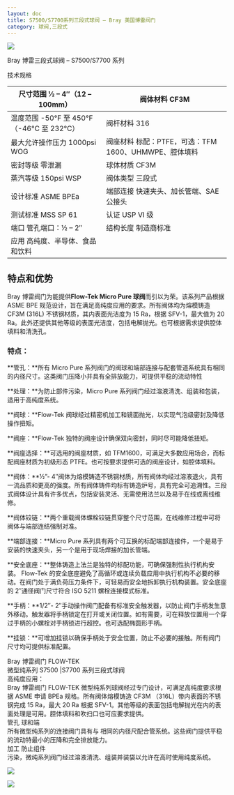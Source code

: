 ```yaml
---
layout: doc
title: S7500/S7700系列三段式球阀 – Bray 美国博雷阀门
category: 球阀,三段式
---
```


![](/2022/10/download-19.png)

Bray 博雷三段式球阀 – S7500/S7700 系列

技术规格

| 尺寸范围 ½ – 4″（12 – 100mm）              | 阀体材料 CF3M                                         |
| ------------------------------------------ | ----------------------------------------------------- |
| 温度范围 \-50°F 至 450°F（-46°C 至 232°C） | 阀杆材料 316                                          |
| 最大允许操作压力 1000psi WOG               | 阀座材料 标配：PTFE，可选：TFM 1600、UHMWPE、腔体填料 |
| 密封等级 零泄漏                            | 球体材质 CF3M                                         |
| 蒸汽等级 150psi WSP                        | 阀体类型 三段式                                       |
| 设计标准 ASME BPEa                         | 端部连接 快速夹头、加长管端、SAE 公接头               |
| 测试标准 MSS SP 61                         | 认证 USP VI 级                                        |
| 端口 管孔端口：½ – 2″                      | 结构长度 制造商标准                                   |
| 应用 高纯度、半导体、食品和饮料            |                                                       |

## 特点和优势

Bray 博雷阀门为能提供**Flow-Tek Micro Pure 球阀**而引以为荣。该系列产品根据 ASME BPE 规范设计，旨在满足高纯度应用的要求。所有阀体均为熔模铸造 CF3M (316L) 不锈钢材质，其内表面光洁度为 15 Ra，根据 SFV-1，最大值为 20 Ra。此外还提供其他等级的表面光洁度，包括电解抛光。也可根据需求提供腔体填料和清洗孔。

### 特点：

**管孔：**所有 Micro Pure 系列阀门的阀球和端部连接与配套管道系统具有相同的内径尺寸。这类阀门压降小并具有全排放能力，可提供平稳的流动特性

**处理：**为防止部件污染，Micro Pure 系列阀门经过溶液清洗、组装和包装，适用于高纯度系统。

**阀球：**Flow-Tek 阀球经过精密机加工和镜面抛光，以实现气泡级密封及降低操作扭矩。

**阀座：**Flow-Tek 独特的阀座设计确保双向密封，同时尽可能降低扭矩。

**阀座选择：**可选用的阀座材质，如 TFM1600，可满足大多数应用场合，而标配阀座材质为初级形态 PTFE。也可按要求提供可选的阀座设计，如腔体填料。

**阀体：**½”- 4″阀体为熔模铸造不锈钢材质，所有阀体均经过溶液退火，具有一流品质和更高的强度。所有阀体铸件均标有铸造炉号，具有完全可追溯性。三段式阀体设计具有许多优点，包括安装灵活、无需使用法兰以及易于在线或离线维修。

**阀体铰链：**两个重载阀体螺栓铰链贯穿整个尺寸范围，在线维修过程中可将阀体与端部连结强制对准。

**端部连接：**Micro Pure 系列具有两个可互换的标配端部连接件，一个是易于安装的快速夹头，另一个是用于现场焊接的加长管端。

**安全底座：**整体铸造上法兰是独特的标配功能，可确保强制性执行机构安装。 Flow-Tek 的安全底座避免了高循环或连续负载应用中执行机构不必要的移动。在阀门处于满负荷压力条件下，可轻易而安全地拆卸执行机构装置。安全底座的 2″通径阀门尺寸符合 ISO 5211 螺栓连接模式标准。

**手柄：**1/2″- 2″手动操作阀门配备有标准安全触发器，以防止阀门手柄发生意外移动。触发器将手柄锁定在打开或关闭位置。如有需要，可在释放位置用一个穿过手柄的小螺栓对手柄锁进行超控。也可选配椭圆形手柄。

**挂锁：**可增加挂锁以确保手柄处于安全位置，防止不必要的接触。所有阀门尺寸均可提供标准配置。

Bray 博雷阀门 FLOW-TEK  
微型纯系列 S7500 |S7700 系列三段式球阀  
高纯度应用：  
Bray 博雷阀门 FLOW-TEK 微型纯系列球阀经过专门设计，可满足高纯度要求根据 ASME 申请 BPEa 规格。所有阀体熔模铸造 CF3M （316L）带内表面的不锈钢完成 15 Ra，最大 20 Ra 根据 SFV-1。其他等级的表面包括电解抛光在内的表面处理是可用。腔体填料和吹扫口也可应要求提供。  
管孔 球和端  
所有微型纯系列的连接阀门具有与 相同的内径尺配合管系统。这些阀门提供平稳的流动特最小的压降和完全排放能力。  
加工 防止组件  
污染，微纯系列阀门经过溶液清洗、组装并装袋以允许在高时使用纯度系统。

![](/2022/10/%E6%88%AA%E5%B1%8F2022-10-31-%E4%B8%8B%E5%8D%8810.53.41-1024x701.png)

![](/2022/10/%E6%88%AA%E5%B1%8F2022-10-31-%E4%B8%8B%E5%8D%8810.52.56-1024x525.png)
